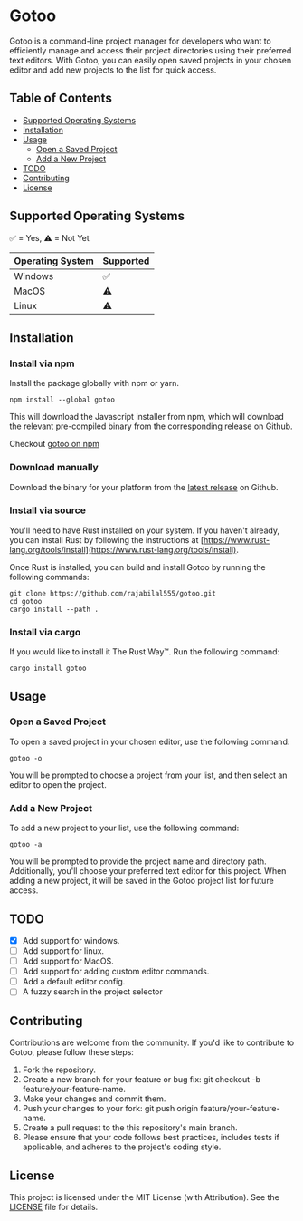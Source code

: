 # Gotoo

Gotoo is a command-line project manager for developers who want to efficiently manage and access their project directories using their preferred text editors. With Gotoo, you can easily open saved projects in your chosen editor and add new projects to the list for quick access.

## Table of Contents

- [Supported Operating Systems](#supported-operating-systems)
- [Installation](#installation)
- [Usage](#usage)
  - [Open a Saved Project](#open-a-saved-project)
  - [Add a New Project](#add-a-new-project)
- [TODO](#todo)
- [Contributing](#contributing)
- [License](#license)

## Supported Operating Systems

✅ = Yes,
⚠️ = Not Yet

| Operating System | Supported |
| ---------------- | --------- |
| Windows          | ✅        |
| MacOS            | ⚠️        |
| Linux            | ⚠️        |

## Installation

### Install via npm

Install the package globally with npm or yarn.

```shell
npm install --global gotoo
```

This will download the Javascript installer from npm, which will download the relevant pre-compiled binary from the corresponding release on Github.

Checkout [gotoo on npm](https://www.npmjs.com/package/gotoo)

### Download manually

Download the binary for your platform from the [latest release](https://github.com/rajabilal555/gotoo/releases) on Github.

### Install via source

You'll need to have Rust installed on your system. If you haven't already, you can install Rust by following the instructions at [https://www.rust-lang.org/tools/install](https://www.rust-lang.org/tools/install).

Once Rust is installed, you can build and install Gotoo by running the following commands:

```shell
git clone https://github.com/rajabilal555/gotoo.git
cd gotoo
cargo install --path .
```

### Install via cargo

If you would like to install it The Rust Way™. Run the following command:

```shell
cargo install gotoo
```

## Usage

### Open a Saved Project

To open a saved project in your chosen editor, use the following command:

```shell
gotoo -o
```

You will be prompted to choose a project from your list, and then select an editor to open the project.

### Add a New Project

To add a new project to your list, use the following command:

```shell
gotoo -a
```

You will be prompted to provide the project name and directory path. Additionally, you'll choose your preferred text editor for this project.
When adding a new project, it will be saved in the Gotoo project list for future access.

## TODO

- [x] Add support for windows.
- [ ] Add support for linux.
- [ ] Add support for MacOS.
- [ ] Add support for adding custom editor commands.
- [ ] Add a default editor config.
- [ ] A fuzzy search in the project selector

## Contributing

Contributions are welcome from the community. If you'd like to contribute to Gotoo, please follow these steps:

1. Fork the repository.
1. Create a new branch for your feature or bug fix: git checkout -b feature/your-feature-name.
1. Make your changes and commit them.
1. Push your changes to your fork: git push origin feature/your-feature-name.
1. Create a pull request to the this repository's main branch.
1. Please ensure that your code follows best practices, includes tests if applicable, and adheres to the project's coding style.

## License

This project is licensed under the MIT License (with Attribution). See the [LICENSE](./LICENSE) file for details.
